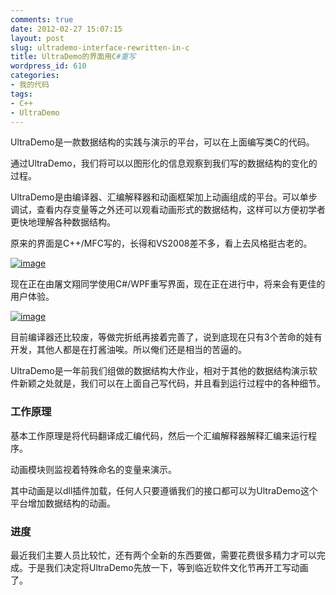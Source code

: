 ```yaml
---
comments: true
date: 2012-02-27 15:07:15
layout: post
slug: ultrademo-interface-rewritten-in-c
title: UltraDemo的界面用C#重写
wordpress_id: 610
categories:
- 我的代码
tags:
- C++
- UltraDemo
---
```


UltraDemo是一款数据结构的实践与演示的平台，可以在上面编写类C的代码。

通过UltraDemo，我们将可以以图形化的信息观察到我们写的数据结构的变化的过程。

UltraDemo是由编译器、汇编解释器和动画框架加上动画组成的平台。可以单步调试，查看内存变量等之外还可以观看动画形式的数据结构，这样可以方便初学者更快地理解各种数据结构。

原来的界面是C++/MFC写的，长得和VS2008差不多，看上去风格挺古老的。

[![image](http://everet.org/wp-content/uploads/2012/02/image_thumb14.png)](http://everet.org/wp-content/uploads/2012/02/image14.png)

<!-- more -->

现在正在由屠文翔同学使用C#/WPF重写界面，现在正在进行中，将来会有更佳的用户体验。

[![image](http://everet.org/wp-content/uploads/2012/02/image_thumb15.png)](http://everet.org/wp-content/uploads/2012/02/image15.png)

目前编译器还比较废，等做完折纸再接着完善了，说到底现在只有3个苦命的娃有开发，其他人都是在打酱油唉。所以俺们还是相当的苦逼的。

UltraDemo是一年前我们组做的数据结构大作业，相对于其他的数据结构演示软件新颖之处就是，我们可以在上面自己写代码，并且看到运行过程中的各种细节。


### 工作原理


基本工作原理是将代码翻译成汇编代码，然后一个汇编解释器解释汇编来运行程序。

动画模块则监视着特殊命名的变量来演示。

其中动画是以dll插件加载，任何人只要遵循我们的接口都可以为UltraDemo这个平台增加数据结构的动画。


### 进度


最近我们主要人员比较忙，还有两个全新的东西要做，需要花费很多精力才可以完成。于是我们决定将UltraDemo先放一下，等到临近软件文化节再开工写动画了。
